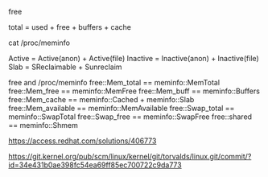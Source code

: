 free

total = used + free + buffers + cache

cat /proc/meminfo

Active = Active(anon) + Active(file)
Inactive = Inactive(anon) + Inactive(file)
Slab = SReclaimable + Sunreclaim

free and /proc/meminfo
free::Mem_total  == meminfo::MemTotal
free::Mem_free == meminfo::MemFree
free::Mem_buff == meminfo::Buffers
free::Mem_cache == meminfo::Cached + meminfo::Slab
free::Mem_available == meminfo::MemAvailable
free::Swap_total == meminfo::SwapTotal
free::Swap_free == meminfo::SwapFree
free::shared == meminfo::Shmem


https://access.redhat.com/solutions/406773

https://git.kernel.org/pub/scm/linux/kernel/git/torvalds/linux.git/commit/?id=34e431b0ae398fc54ea69ff85ec700722c9da773
